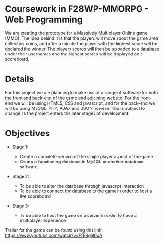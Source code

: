 # Coursework in F28WP-MMORPG - Web Programming

We are creating the prototype for a Massively Multiplayer Online game (MMO). The idea behind it is that the players will move about the
game area collecting coins, and after a minute the player with the highest score will be declared the winner. The players scores will 
then be uploaded to a database under their usernames and the highest scores will be displayed on a scoreboard.

# Details
For this project we are planning to make use of a range of software for both the front and back-end of the game and adjoining website.
For the front-end we will be using HTML5, CSS and javascript, and for the back-end we will be using MySQL, PHP, AJAX and JSON however this
is subject to change as the project enters the later stages of development.

# Objectives
- Stage 1:
    - Create a complete version of the single player aspect of the game
    - Create a functioning database in MySQL or another database software
    
- Stage 2:
    - To be able to alter the database through javascript interaction
    - To be able to connect the database to the game in order to host a live scoreboard
    
- Stage 3:
     - To be able to host the game on a server in order to have a multiplayer experience





Trailer for the game can be found using this link:
https://www.youtube.com/watch?v=FfE8gijf6oA
